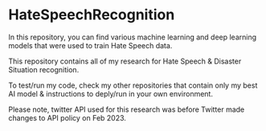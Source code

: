# HateSpeechRecognition

In this repository, you can find various machine learning and deep learning models that were used to train Hate Speech data.

This repository contains all of my research for Hate Speech & Disaster Situation recognition.

To test/run my code, check my other repositories that contain only my best AI model & instructions to deply/run in your own environment.

Please note, twitter API used for this research was before Twitter made changes to API policy on Feb 2023.
